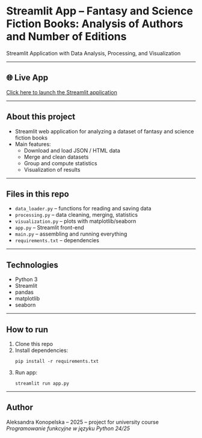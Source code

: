 # Streamlit App – Fantasy and Science Fiction Books: Analysis of Authors and Number of Editions

Streamlit Application with Data Analysis, Processing, and Visualization

---

## 🌐 Live App
[Click here to launch the Streamlit application](https://aleksandrak671-books-analysis.streamlit.app)

---

## About this project

- Streamlit web application for analyzing a dataset of fantasy and science fiction books
- Main features:
  - Download and load JSON / HTML data
  - Merge and clean datasets
  - Group and compute statistics
  - Visualization of results

---

## Files in this repo

- `data_loader.py` – functions for reading and saving data
- `processing.py` – data cleaning, merging, statistics
- `visualization.py` – plots with matplotlib/seaborn
- `app.py` – Streamlit front-end
- `main.py` – assembling and running everything
- `requirements.txt` – dependencies

---

## Technologies

- Python 3
- Streamlit
- pandas
- matplotlib
- seaborn

---

## How to run

1. Clone this repo
2. Install dependencies:
    ```
    pip install -r requirements.txt
    ```
3. Run app:
    ```
    streamlit run app.py
    ```

---

## Author

Aleksandra Konopelska – 2025 – project for university course *Programowanie funkcyjne w języku Python 24/25*

